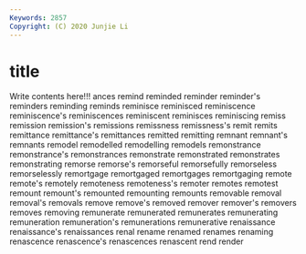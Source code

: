 ```yaml
---
Keywords: 2857
Copyright: (C) 2020 Junjie Li
---
```


# title

Write contents here!!!
ances 
remind 
reminded 
reminder 
reminder's 
reminders 
reminding
reminds 
reminisce 
reminisced 
reminiscence 
reminiscence's 
reminiscences 
reminiscent 
reminisces 
reminiscing 
remiss
remission 
remission's 
remissions 
remissness 
remissness's 
remit 
remits 
remittance 
remittance's 
remittances
remitted 
remitting 
remnant 
remnant's 
remnants 
remodel 
remodelled 
remodelling 
remodels 
remonstrance
remonstrance's 
remonstrances 
remonstrate 
remonstrated 
remonstrates 
remonstrating 
remorse 
remorse's 
remorseful 
remorsefully
remorseless 
remorselessly 
remortgage 
remortgaged 
remortgages 
remortgaging 
remote 
remote's 
remotely 
remoteness
remoteness's 
remoter 
remotes 
remotest 
remount 
remount's 
remounted 
remounting 
remounts 
removable
removal 
removal's 
removals 
remove 
remove's 
removed 
remover 
remover's 
removers 
removes
removing 
remunerate 
remunerated 
remunerates 
remunerating 
remuneration 
remuneration's 
remunerations 
remunerative 
renaissance
renaissance's 
renaissances 
renal 
rename 
renamed 
renames 
renaming 
renascence 
renascence's 
renascences
renascent 
rend 
render 
